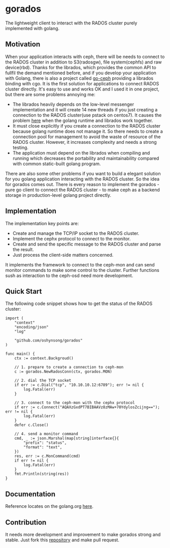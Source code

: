 # gorados

The lightweight client to interact with the RADOS cluster purely implemented with golang.

## Motivation

When your application interacts with ceph, there will be needs to connect to the RADOS cluster in addition to S3(radosgw), file system(cephfs) and raw device(rbd).
Thanks for the librados, which provides the common API to fullfil the demand mentioned before, and if you develop your application with Golang, there is also a project called [go-ceph](https://github.com/ceph/go-ceph) providing a librados binding with cgo.
It is the first solution for applications to connect RADOS cluster directly. It's easy to use and works OK and I used it in one project, but there are some problems annoying me:

- The librados heavily depends on the low-level messenger implementation and it will create 14 new threads if you just creating a connection to the RADOS cluster(use pstack on centos7). It causes the problem [here](https://stackoverflow.com/questions/47466139/there-are-many-threads-reserved-while-golang-application-running?answertab=votes#tab-top) when the golang runtime and librados work together.
- It must close explicitly if you create a connection to the RADOS cluster because golang runtime does not manage it. So there needs to create a connection pool for management to avoid the waste of resource of the RADOS cluster. However, it increases complexity and needs a strong testing.
- The application must depend on the librados when compiling and running which decreases the portability and maintainability compared with common static-built golang program.

There are also some other problems if you want to build a elegant solution for you golang application interacting with the RADOS cluster. So the idea for gorados comes out. There is every reason to implement the gorados - pure go client to connect the RADOS cluster - to make ceph as a backend storage in production-level golang project directly.

## Implementation

The implementation key points are:

- Create and manage the TCP/IP socket to the RADOS cluster.
- Implement the cephx protocol to connect to the monitor.
- Create and send the specific message to the RADOS cluster and parse the result.
- Just process the client-side matters concerned.

It implements the framework to connect to the ceph-mon and can send monitor commands to make some control to the cluster. Further functions sush as interaction to the ceph-osd need more development.

## Quick Start

The following code snippet shows how to get the status of the RADOS cluster:

```golang
import (
	"context"
	"encoding/json"
	"log"

	"github.com/oshynsong/gorados"
)

func main() {
	ctx := context.Backgroud()

	// 1. prepare to create a connection to ceph-mon
	c := gorados.NewRadosConn(ctx, gorados.MON)

	// 2. dial the TCP socket
	if err := c.Dial("tcp", "10.10.10.12:6789"); err != nil {
		log.Fatal(err)
	}

	// 3. connect to the ceph-mon with the cephx protocol
	if err := c.Connect("AQAXzGxdPT7BIBAAVz8zMAw+70YdylosZcijng=="); err != nil {
		log.Fatal(err)
	}
	defer c.Close()

	// 4. send a monitor command
	cmd, _ := json.Marshal(map[string]interface{}{
		"prefix": "status",
		"format": "text",
	})
	res, err := c.MonCommand(cmd)
	if err != nil {
		log.Fatal(err)
	}
	fmt.Println(string(res))
}
```

## Documentation

Reference locates on the golang.org [here](https://godoc.org/github.com/oshynsong/gorados).

## Contribution

It needs more development and improvement to make gorados strong and stable. Just fork this [repository](https://github.com/oshynsong/gorados) and make pull request.
